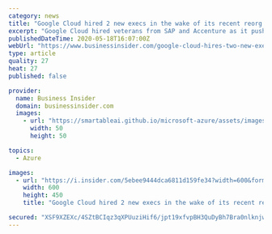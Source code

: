 ```yaml
---
category: news
title: "Google Cloud hired 2 new execs in the wake of its recent reorg to beef up its industry-specific products, particularly in telecommunications"
excerpt: "Google Cloud hired veterans from SAP and Accenture as it pushes into industries like telecom and takes on Amazon Web Services and Microsoft."
publishedDateTime: 2020-05-18T16:07:00Z
webUrl: "https://www.businessinsider.com/google-cloud-hires-two-new-executives-reorganization-2020-5"
type: article
quality: 27
heat: 27
published: false

provider:
  name: Business Insider
  domain: businessinsider.com
  images:
    - url: "https://smartableai.github.io/microsoft-azure/assets/images/organizations/businessinsider.com-50x50.jpg"
      width: 50
      height: 50

topics:
  - Azure

images:
  - url: "https://i.insider.com/5ebee9444dca6811d159fe34?width=600&format=jpeg&auto=webp"
    width: 600
    height: 450
    title: "Google Cloud hired 2 new execs in the wake of its recent reorg to beef up its industry-specific products, particularly in telecommunications"

secured: "XSF9XZEXc/4SZtBCIqz3qXPUuziHif6/jpt19xfvpBH3QuDyBh7Bra0nlknjwo1fn8rxzRkOYuKiYpHH5lS5iKZBZF+Ullba4Aznz9G3jewOEdJD2bJOliHOzLs4554tNUFdw3/hAQms3aBLcsioK4Mzwpjcwova9iZ2oTLIcW6/IpdkgpnleYGm0Gz09G88fg90hHUtIKXzrz5QF3GuJUkm5KFIuSHoHYggwflXUyM3WAt2IDBhfPa00L5JrNAilQC15pMASskNLV7pEP9NsdtvwwCsBiKLUiDz2H3zaQjcAmDJM53bGJL1qjBZr5ws;E/p9EPwPvYHVdvTgGWsfAQ=="
---
```


